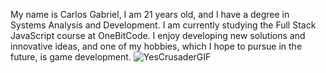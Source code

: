 My name is Carlos Gabriel, I am 21 years old, and I have a degree in Systems Analysis and Development.
I am currently studying the Full Stack JavaScript course at OneBitCode.
I enjoy developing new solutions and innovative ideas, and one of my hobbies, which I hope to pursue in the future, is game development. ![YesCrusaderGIF](https://github.com/user-attachments/assets/2ea76698-29fe-46b7-8dec-a8648dc6e340)

